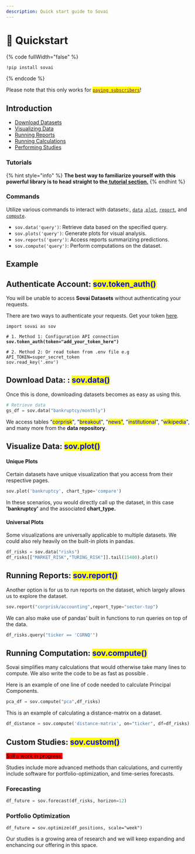 ```yaml
---
description: Quick start guide to Sovai
---
```


# 🚀 Quickstart

{% code fullWidth="false" %}
```bash
!pip install sovai
```
{% endcode %}

Please note that this only works for [<mark style="color:purple;">`paying subscribers`</mark>](https://sov.ai/home)!&#x20;

## Introduction

* [Download Datasets](quickstart.md#download-datasets)
* [Visualizing Data](quickstart.md#visualizing-data)
* [Running Reports](quickstart.md#running-reports)
* [Running Calculations](quickstart.md#running-calculations)
* [Performing Studies](quickstart.md#performing-studies)

### Tutorials&#x20;

{% hint style="info" %}
**The best way to familiarize yourself with this powerful library is to head straight to the**[ **tutorial section.**](tutorials.md)&#x20;
{% endhint %}

### Commands

Utilize various commands to interact with datasets:, [`data`](quickstart.md#download-datasets) ,[`plot`](quickstart.md#visualizing-data), [`report`](quickstart.md#running-reports), and [`compute`](quickstart.md#running-calculations).

* `sov.data('query')`: Retrieve data based on the specified query.
* `sov.plots('query')`: Generate plots for visual analysis.
* `sov.reports('query')`: Access reports summarizing predictions.
* `sov.compute('query')`: Perform computations on the dataset.

## Example

## Authenticate Account:  <mark style="color:blue;">sov.token\_auth()</mark>

You will be unable to access **Sovai Datasets** without authenticating your requests.&#x20;

There are two ways to authenticate your requests. Get your token [here](https://sov.ai/home).&#x20;

<pre class="language-python"><code class="lang-python">import sovai as sov

# 1. Method 1: Configuration API connection
<strong>sov.token_auth(token="add_your_token_here")
</strong>
# 2. Method 2: Or read token from .env file e.g API_TOKEN=super_secret_token
sov.read_key('.env')
</code></pre>



## Download Data: :  <mark style="color:blue;">sov.data()</mark>

Once this is done, downloading datasets becomes as easy as using this.

```python
# Retrieve data
gs_df = sov.data("bankruptcy/monthly")
```

We access  tables "<mark style="color:blue;">corprisk</mark>", "<mark style="color:blue;">breakout</mark>", "<mark style="color:blue;">news"</mark>, "<mark style="color:blue;">institutional</mark>", "<mark style="color:blue;">wikipedia</mark>", and many more from the **data repository**.&#x20;



## Visualize Data: <mark style="color:blue;">sov.plot()</mark>

#### Unique Plots

Certain datasets have unique visualization that you access from their respective pages.&#x20;

```python
sov.plot('bankruptcy', chart_type='compare')
```

In these scenarios, you would directly call up the dataset, in this case **'bankruptcy'** and the associated **chart\_type.**&#x20;

#### Universal Plots

Some visualizations are universally applicable to multiple datasets. We could also rely heavily on the built-in plots in pandas.&#x20;

```python
df_risks = sov.data("risks")
df_risks[["MARKET_RISK","TURING_RISK"]].tail(15400).plot()
```



## Running Reports: <mark style="color:blue;">sov.report()</mark>

Another option is for us to run reports on the dataset, which largely allows us to explore the dataset.&#x20;

```python
sov.report("corprisk/accounting",report_type="sector-top")
```

We can also make use of pandas' built in functions to run queries on top of the data.&#x20;

```python
df_risks.query("ticker == 'CGRNQ'")
```



## Running Computation: <mark style="color:blue;">sov.compute()</mark>

Sovai simplifies many calculations that would otherwise take many lines to compute. We also write the code to be as fast as possible .

Here is an example of one line of code needed to calculate Principal Components.&#x20;

```python
pca_df = sov.compute("pca",df_risks)
```

This is an example of calculating a distance-matrix on a dataset.

```python
df_distance = sov.compute('distance-matrix', on="ticker", df=df_risks)
```



## Custom Studies: <mark style="color:blue;">sov.custom()</mark>

<mark style="background-color:red;">Still a work in progress.</mark>

Studies include more advanced methods than calculations, and currently include software for portfolio-optimization, and time-series forecasts.&#x20;

### Forecasting

```python
df_future = sov.forecast(df_risks, horizon=12)
```

### Portfolio Optimization

```
df_future = sov.optimize(df_positions, scale="week")
```

Our studies is a growing area of research and we will keep expanding and enchancing our offering in this space.&#x20;
